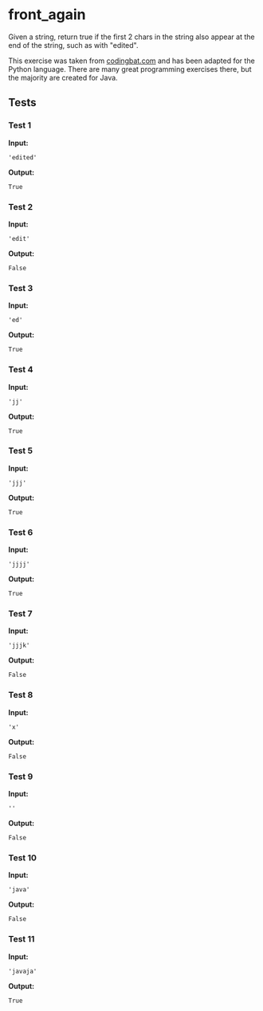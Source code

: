 # front_again




Given a string, return true if the first 2 chars in the string also appear at the end of the string, such as with "edited".

This exercise was taken from [codingbat.com](https://codingbat.com/prob/p196652) and has been adapted for the Python language. There are many great programming exercises there, but the majority are created for Java.






## Tests
### Test 1
**Input:**
```
'edited'
```
**Output:**
```
True
```
### Test 2
**Input:**
```
'edit'
```
**Output:**
```
False
```
### Test 3
**Input:**
```
'ed'
```
**Output:**
```
True
```
### Test 4
**Input:**
```
'jj'
```
**Output:**
```
True
```
### Test 5
**Input:**
```
'jjj'
```
**Output:**
```
True
```
### Test 6
**Input:**
```
'jjjj'
```
**Output:**
```
True
```
### Test 7
**Input:**
```
'jjjk'
```
**Output:**
```
False
```
### Test 8
**Input:**
```
'x'
```
**Output:**
```
False
```
### Test 9
**Input:**
```
''
```
**Output:**
```
False
```
### Test 10
**Input:**
```
'java'
```
**Output:**
```
False
```
### Test 11
**Input:**
```
'javaja'
```
**Output:**
```
True
```

